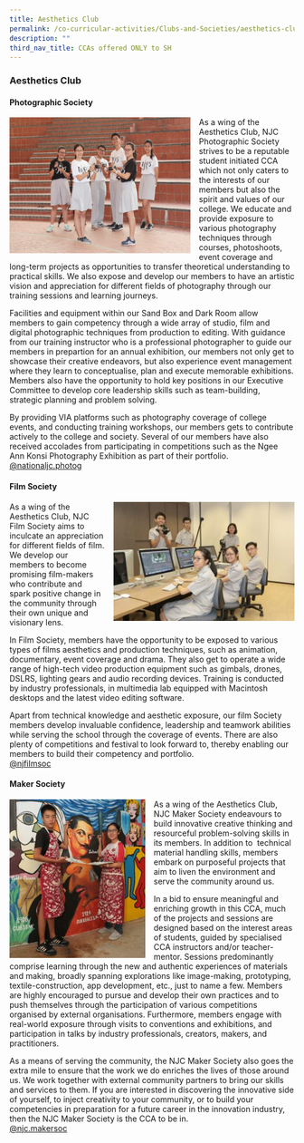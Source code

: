 ```yaml
---
title: Aesthetics Club
permalink: /co-curricular-activities/Clubs-and-Societies/aesthetics-club/
description: ""
third_nav_title: CCAs offered ONLY to SH
---
```

### Aesthetics Club

#### Photographic Society

<img src="/images/aesclub1.png" style="width:320px;height:240px;margin-right:15px;" align="left"> As a wing of the Aesthetics Club, NJC Photographic Society strives to be a reputable student initiated CCA which not only caters to the interests of our members but also the spirit and values of our college. We educate and provide exposure to various photography techniques through courses, photoshoots, event coverage and long-term projects as opportunities to transfer theoretical understanding to practical skills. We also expose and develop our members to have an artistic vision and appreciation for different fields of photography through our training sessions and learning journeys.

Facilities and equipment within our Sand Box and Dark Room allow members to gain competency through a wide array of studio, film and digital photographic techniques from production to editing. With guidance from our training instructor who is a professional photographer to guide our members in prepartion for an annual exhibition, our members not only get to showcase their creative endeavors, but also experience event management where they learn to conceptualise, plan and execute memorable exhibitions. Members also have the opportunity to hold key positions in our Executive Committee to develop core leadership skills such as team-building, strategic planning and problem solving.

By providing VIA platforms such as photography coverage of college events, and conducting training workshops, our members gets to contribute actively to the college and society. Several of our members have also received accolades from participating in competitions such as the Ngee Ann Konsi Photography Exhibition as part of their portfolio.  
[@nationaljc.photog](https://www.instagram.com/nationaljc.photog/?hl=en)

#### Film Society

<img src="/images/aesclub2.png" style="width:320px;height:210px;margin-left:15px;" align="right">As a wing of the Aesthetics Club, NJC Film Society aims to inculcate an appreciation for different fields of film. We develop our members to become promising film-makers who contribute and spark positive change in the community through their own unique and visionary lens.

In Film Society, members have the opportunity to be exposed to various types of films aesthetics and production techniques, such as animation, documentary, event coverage and drama. They also get to operate a wide range of high-tech video production equipment such as gimbals, drones, DSLRS, lighting gears and audio recording devices. Training is conducted by industry professionals, in multimedia lab equipped with Macintosh desktops and the latest video editing software.

Apart from technical knowledge and aesthetic exposure, our film Society members develop invaluable confidence, leadership and teamwork abilities while serving the school through the coverage of events. There are also plenty of competitions and festival to look forward to, thereby enabling our members to build their competency and portfolio.  
[@njfilmsoc](https://instagram.com/njfilmsoc?utm_medium=copy_link)

#### Maker Society

<img src="/images/aesclub3.png" style="width:240px;height:280px;margin-right:15px;" align="left">As a wing of the Aesthetics Club, NJC Maker Society endeavours to build innovative creative thinking and resourceful problem-solving skills in its members. In addition to &nbsp;technical material handling skills, members embark on purposeful projects that aim to liven the environment and serve the community around us.

In a bid to ensure meaningful and enriching growth in this CCA, much of the projects and sessions are designed based on the interest areas of students, guided by specialised CCA instructors and/or teacher-mentor. Sessions predominantly comprise learning through the new and authentic experiences of materials and making, broadly spanning explorations like image-making, prototyping, textile-construction, app development, etc., just to name a few. Members are highly encouraged to pursue and develop their own practices and to push themselves through the participation of various competitions organised by external organisations. Furthermore, members engage with real-world exposure through visits to conventions and exhibitions, and participation in talks by industry professionals, creators, makers, and practitioners.

As a means of serving the community, the NJC Maker Society also goes the extra mile to ensure that the work we do enriches the lives of those around us. We work together with external community partners to bring our skills and services to them. If you are interested in discovering the innovative side of yourself, to inject creativity to your community, or to build your competencies in preparation for a future career in the innovation industry, then the NJC Maker Society is the CCA to be in.  
[@njc.makersoc](https://instagram.com/njc.makersoc?utm_medium=copy_link)